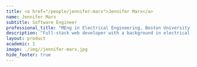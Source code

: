```yaml
---
title: <a href="/people/jennifer-marx">Jennifer Marx</a>
name: Jennifer Marx
subtitle: Software Engineer
professional_title: "MEng in Electrical Engineering, Boston University, Lead Software Developer (2015-2019)"  # Joined professional titles
description: "Full-stack web developer with a background in electrical engineering and industrial design."
layout: product
academic: 1
image: ./img//jennifer-marx.jpg
hide_footer: true
---
```

